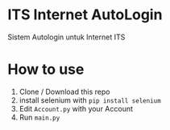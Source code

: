 # ITS Internet AutoLogin
 Sistem Autologin untuk Internet ITS

# How to use
1. Clone / Download this repo
2. install selenium with `pip install selenium`
3. Edit `Account.py` with your Account
4. Run `main.py`
